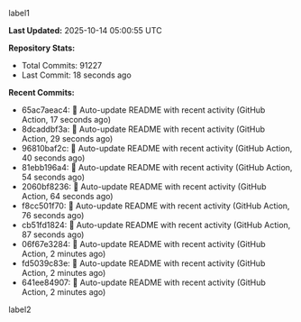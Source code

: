 
label1 
<!-- ACTIVITY_START -->
**Last Updated:** 2025-10-14 05:00:55 UTC

**Repository Stats:**
- Total Commits: 91227
- Last Commit: 18 seconds ago

**Recent Commits:**
- 65ac7aeac4: 🤖 Auto-update README with recent activity (GitHub Action, 17 seconds ago)
- 8dcaddbf3a: 🤖 Auto-update README with recent activity (GitHub Action, 29 seconds ago)
- 96810baf2c: 🤖 Auto-update README with recent activity (GitHub Action, 40 seconds ago)
- 81ebb196a4: 🤖 Auto-update README with recent activity (GitHub Action, 54 seconds ago)
- 2060bf8236: 🤖 Auto-update README with recent activity (GitHub Action, 64 seconds ago)
- f8cc501f70: 🤖 Auto-update README with recent activity (GitHub Action, 76 seconds ago)
- cb51fd1824: 🤖 Auto-update README with recent activity (GitHub Action, 87 seconds ago)
- 06f67e3284: 🤖 Auto-update README with recent activity (GitHub Action, 2 minutes ago)
- fd5039c83e: 🤖 Auto-update README with recent activity (GitHub Action, 2 minutes ago)
- 641ee84907: 🤖 Auto-update README with recent activity (GitHub Action, 2 minutes ago)
<!-- ACTIVITY_END -->

label2
